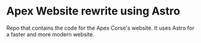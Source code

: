 # Apex Website rewrite using Astro

Repo that contains the code for the Apex Corse's website. It uses Astro for a faster and more modern website.

